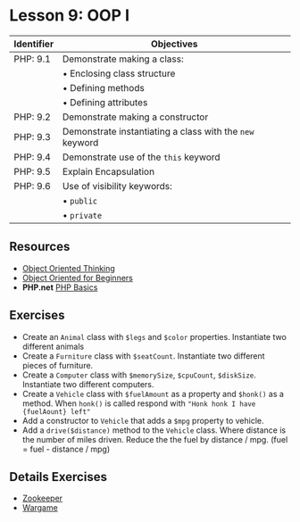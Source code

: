 # Lesson 9: OOP I

Identifier   | Objectives
-------------|------------
PHP: 9.1     | Demonstrate making a class:
             | &bull; Enclosing class structure
             | &bull; Defining methods
             | &bull; Defining attributes
PHP: 9.2     | Demonstrate making a constructor
PHP: 9.3     | Demonstrate instantiating a class with the `new` keyword
PHP: 9.4     | Demonstrate use of the `this` keyword
PHP: 9.5     | Explain Encapsulation
PHP: 9.6     | Use of visibility keywords:
             | &bull; `public`
             | &bull; `private`

 ## Resources
 - [Object Oriented Thinking](http://www.universocomputacao.com/object-oriented-thinking/)
 - [Object Oriented for Beginners](http://code.tutsplus.com/tutorials/object-oriented-php-for-beginners--net-12762) 
 - __PHP.net__ [PHP Basics](http://php.net/manual/en/language.oop5.basic.php)

## Exercises

- Create an `Animal` class with `$legs` and `$color` properties. Instantiate two different animals
- Create a `Furniture` class with `$seatCount`. Instantiate two different pieces of furniture.
- Create a `Computer` class with `$memorySize`, `$cpuCount`, `$diskSize`. Instantiate two different computers.
- Create a `Vehicle` class with `$fuelAmount` as a property and `$honk()` as a method. When `honk()` is called respond with `"Honk honk I have {fuelAount} left"`
 - Add a constructor to `Vehicle` that adds a `$mpg` property to vehicle.
 - Add a `drive($distance)` method to the `Vehicle` class. Where distance is the number of miles driven. Reduce the the fuel by distance / mpg. (fuel = fuel - distance / mpg)

## Details Exercises

- [Zookeeper](practice_zookeeper.md)
- [Wargame](practice_wargame.md)
